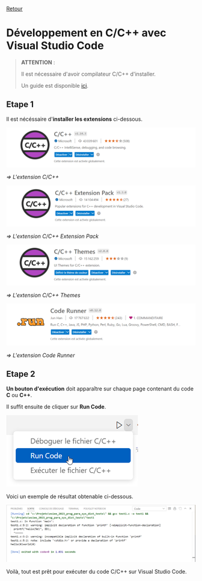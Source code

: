 [Retour](../../)

# Développement en C/C++ avec Visual Studio Code

> **ATTENTION** : 
> 
> Il est nécessaire d'avoir compilateur C/C++ d'installer. 
> 
> Un guide est disponible [ici](Dev_C_And_C++_Install_GCC.md).

## Etape 1

Il est nécéssaire d'**installer les extensions** ci-dessous.

![img](_img/003.png)

*=> L'extension C/C++*

![img](_img/004.png)

*=> L'extension C/C++ Extension Pack*

![img](_img/005.png)

*=> L'extension C/C++ Themes*

![img](_img/006.png)

*=> L'extension Code Runner*

## Etape 2

**Un bouton d'exécution** doit apparaître sur chaque page contenant du code **C** ou **C++**.

Il suffit ensuite de cliquer sur **Run Code**.

![img](_img/007.png)

Voici un exemple de résultat obtenable ci-dessous.

![img](_img/008.png)

Voilà, tout est prêt pour exécuter du code C/C++ sur Visual Studio Code.